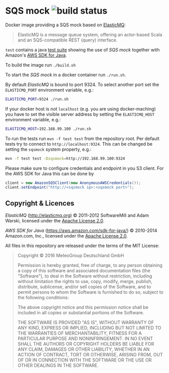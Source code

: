 
SQS mock ![build status](https://travis-ci.org/MeteoGroup/sqsmock.svg)
========

Docker image providing a SQS mock based on
[ElasticMQ](https://github.com/adamw/elasticmq):

> ElasticMQ is a message queue system, offering an actor-based Scala and
> an SQS-compatible REST (query) interface.

`test` contains a java
[test suite](test/src/test/java/org/meteogroup/sqsmock/SQSMockTest.java)
showing the use of _SQS mock_ together with Amazon's
[AWS SDK for Java](https://aws.amazon.com/sdk-for-java/).

To build the image run `./build.sh`

To start the _SQS mock_ in a docker container run `./run.sh`.

By default _ElasticMQ_ is bound to port 9324. To select another port set
the `ELASTICMQ_PORT` environment variable, e.g.:

```bash
ELASTICMQ_PORT=9324 ./run.sh
```

If your docker host is not `localhost` (e.g. you are using docker-maching)
you have to set the visible server address by setting the `ELASTICMQ_HOST`
environment variable, e.g.:

```bash
ELASTICMQ_HOST=192.168.99.100 ./run.sh
```

To run the tests run `mvn -f test test` from the repository root. Per default
tests try to connect to `http://localhost:9324`. This can be changed be
setting the `sqsmock` system property, e.g.:

```bash
mvn -f test test -Dsqsmock=http://192.168.99.100:9324
```

Please make sure to configure credentials and endpoint in you S3 client. For
the AWS SDK for Java this can be done by

```java
client = new AmazonSQSClient(new AnonymousAWSCredentials());
client.setEndpoint("http://<sqsmock ip>:<sqsmock port>");
```

Copyright & Licences
--------------------

*ElasticMQ* (http://elasticmq.org) © 2011-2012 SoftwareMill and Adam Warski,
licensed under the [Apache License 2.0](http://www.apache.org/licenses/).

*AWS SDK for Java* (https://aws.amazon.com/sdk-for-java/) © 2010-2014 Amazon.com, Inc.,
licensed under the [Apache License 2.0](http://www.apache.org/licenses/).

All files in this repository are released under the terms of the MIT License:

> Copyright © 2016 MeteoGroup Deutschland GmbH
>
> Permission is hereby granted, free of charge, to any person obtaining a copy
> of this software and associated documentation files (the "Software"), to deal
> in the Software without restriction, including without limitation the rights
> to use, copy, modify, merge, publish, distribute, sublicense, and/or sell
> copies of the Software, and to permit persons to whom the Software is
> furnished to do so, subject to the following conditions:
>
> The above copyright notice and this permission notice shall be included in
> all copies or substantial portions of the Software.
>
> THE SOFTWARE IS PROVIDED "AS IS", WITHOUT WARRANTY OF ANY KIND, EXPRESS OR
> IMPLIED, INCLUDING BUT NOT LIMITED TO THE WARRANTIES OF MERCHANTABILITY,
> FITNESS FOR A PARTICULAR PURPOSE AND NONINFRINGEMENT. IN NO EVENT SHALL THE
> AUTHORS OR COPYRIGHT HOLDERS BE LIABLE FOR ANY CLAIM, DAMAGES OR OTHER
> LIABILITY, WHETHER IN AN ACTION OF CONTRACT, TORT OR OTHERWISE, ARISING FROM,
> OUT OF OR IN CONNECTION WITH THE SOFTWARE OR THE USE OR OTHER DEALINGS IN THE
> SOFTWARE.
